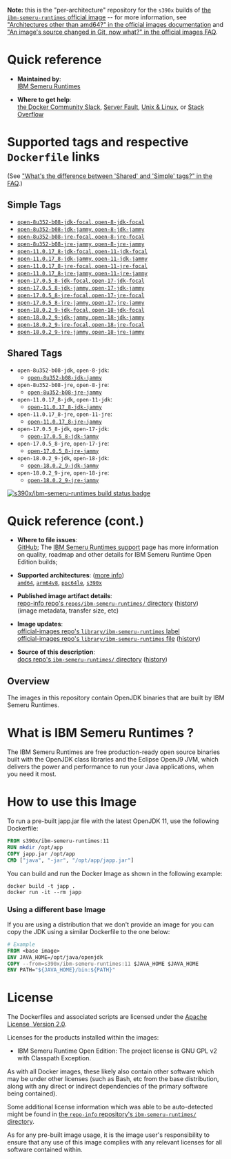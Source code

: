 <!--

********************************************************************************

WARNING:

    DO NOT EDIT "ibm-semeru-runtimes/README.md"

    IT IS AUTO-GENERATED

    (from the other files in "ibm-semeru-runtimes/" combined with a set of templates)

********************************************************************************

-->

**Note:** this is the "per-architecture" repository for the `s390x` builds of [the `ibm-semeru-runtimes` official image](https://hub.docker.com/_/ibm-semeru-runtimes) -- for more information, see ["Architectures other than amd64?" in the official images documentation](https://github.com/docker-library/official-images#architectures-other-than-amd64) and ["An image's source changed in Git, now what?" in the official images FAQ](https://github.com/docker-library/faq#an-images-source-changed-in-git-now-what).

# Quick reference

-	**Maintained by**:  
	[IBM Semeru Runtimes](https://github.com/ibmruntimes/semeru-containers)

-	**Where to get help**:  
	[the Docker Community Slack](https://dockr.ly/comm-slack), [Server Fault](https://serverfault.com/help/on-topic), [Unix & Linux](https://unix.stackexchange.com/help/on-topic), or [Stack Overflow](https://stackoverflow.com/help/on-topic)

# Supported tags and respective `Dockerfile` links

(See ["What's the difference between 'Shared' and 'Simple' tags?" in the FAQ](https://github.com/docker-library/faq#whats-the-difference-between-shared-and-simple-tags).)

## Simple Tags

-	[`open-8u352-b08-jdk-focal`, `open-8-jdk-focal`](https://github.com/ibmruntimes/semeru-containers/blob/5be6c185f78d72f254a9874c87c72ea4560c9160/8/jdk/ubuntu/focal/Dockerfile.open.releases.full)
-	[`open-8u352-b08-jdk-jammy`, `open-8-jdk-jammy`](https://github.com/ibmruntimes/semeru-containers/blob/5be6c185f78d72f254a9874c87c72ea4560c9160/8/jdk/ubuntu/jammy/Dockerfile.open.releases.full)
-	[`open-8u352-b08-jre-focal`, `open-8-jre-focal`](https://github.com/ibmruntimes/semeru-containers/blob/5be6c185f78d72f254a9874c87c72ea4560c9160/8/jre/ubuntu/focal/Dockerfile.open.releases.full)
-	[`open-8u352-b08-jre-jammy`, `open-8-jre-jammy`](https://github.com/ibmruntimes/semeru-containers/blob/5be6c185f78d72f254a9874c87c72ea4560c9160/8/jre/ubuntu/jammy/Dockerfile.open.releases.full)
-	[`open-11.0.17_8-jdk-focal`, `open-11-jdk-focal`](https://github.com/ibmruntimes/semeru-containers/blob/5be6c185f78d72f254a9874c87c72ea4560c9160/11/jdk/ubuntu/focal/Dockerfile.open.releases.full)
-	[`open-11.0.17_8-jdk-jammy`, `open-11-jdk-jammy`](https://github.com/ibmruntimes/semeru-containers/blob/5be6c185f78d72f254a9874c87c72ea4560c9160/11/jdk/ubuntu/jammy/Dockerfile.open.releases.full)
-	[`open-11.0.17_8-jre-focal`, `open-11-jre-focal`](https://github.com/ibmruntimes/semeru-containers/blob/5be6c185f78d72f254a9874c87c72ea4560c9160/11/jre/ubuntu/focal/Dockerfile.open.releases.full)
-	[`open-11.0.17_8-jre-jammy`, `open-11-jre-jammy`](https://github.com/ibmruntimes/semeru-containers/blob/5be6c185f78d72f254a9874c87c72ea4560c9160/11/jre/ubuntu/jammy/Dockerfile.open.releases.full)
-	[`open-17.0.5_8-jdk-focal`, `open-17-jdk-focal`](https://github.com/ibmruntimes/semeru-containers/blob/5be6c185f78d72f254a9874c87c72ea4560c9160/17/jdk/ubuntu/focal/Dockerfile.open.releases.full)
-	[`open-17.0.5_8-jdk-jammy`, `open-17-jdk-jammy`](https://github.com/ibmruntimes/semeru-containers/blob/5be6c185f78d72f254a9874c87c72ea4560c9160/17/jdk/ubuntu/jammy/Dockerfile.open.releases.full)
-	[`open-17.0.5_8-jre-focal`, `open-17-jre-focal`](https://github.com/ibmruntimes/semeru-containers/blob/5be6c185f78d72f254a9874c87c72ea4560c9160/17/jre/ubuntu/focal/Dockerfile.open.releases.full)
-	[`open-17.0.5_8-jre-jammy`, `open-17-jre-jammy`](https://github.com/ibmruntimes/semeru-containers/blob/5be6c185f78d72f254a9874c87c72ea4560c9160/17/jre/ubuntu/jammy/Dockerfile.open.releases.full)
-	[`open-18.0.2_9-jdk-focal`, `open-18-jdk-focal`](https://github.com/ibmruntimes/semeru-containers/blob/5be6c185f78d72f254a9874c87c72ea4560c9160/18/jdk/ubuntu/focal/Dockerfile.open.releases.full)
-	[`open-18.0.2_9-jdk-jammy`, `open-18-jdk-jammy`](https://github.com/ibmruntimes/semeru-containers/blob/5be6c185f78d72f254a9874c87c72ea4560c9160/18/jdk/ubuntu/jammy/Dockerfile.open.releases.full)
-	[`open-18.0.2_9-jre-focal`, `open-18-jre-focal`](https://github.com/ibmruntimes/semeru-containers/blob/5be6c185f78d72f254a9874c87c72ea4560c9160/18/jre/ubuntu/focal/Dockerfile.open.releases.full)
-	[`open-18.0.2_9-jre-jammy`, `open-18-jre-jammy`](https://github.com/ibmruntimes/semeru-containers/blob/5be6c185f78d72f254a9874c87c72ea4560c9160/18/jre/ubuntu/jammy/Dockerfile.open.releases.full)

## Shared Tags

-	`open-8u352-b08-jdk`, `open-8-jdk`:
	-	[`open-8u352-b08-jdk-jammy`](https://github.com/ibmruntimes/semeru-containers/blob/5be6c185f78d72f254a9874c87c72ea4560c9160/8/jdk/ubuntu/jammy/Dockerfile.open.releases.full)
-	`open-8u352-b08-jre`, `open-8-jre`:
	-	[`open-8u352-b08-jre-jammy`](https://github.com/ibmruntimes/semeru-containers/blob/5be6c185f78d72f254a9874c87c72ea4560c9160/8/jre/ubuntu/jammy/Dockerfile.open.releases.full)
-	`open-11.0.17_8-jdk`, `open-11-jdk`:
	-	[`open-11.0.17_8-jdk-jammy`](https://github.com/ibmruntimes/semeru-containers/blob/5be6c185f78d72f254a9874c87c72ea4560c9160/11/jdk/ubuntu/jammy/Dockerfile.open.releases.full)
-	`open-11.0.17_8-jre`, `open-11-jre`:
	-	[`open-11.0.17_8-jre-jammy`](https://github.com/ibmruntimes/semeru-containers/blob/5be6c185f78d72f254a9874c87c72ea4560c9160/11/jre/ubuntu/jammy/Dockerfile.open.releases.full)
-	`open-17.0.5_8-jdk`, `open-17-jdk`:
	-	[`open-17.0.5_8-jdk-jammy`](https://github.com/ibmruntimes/semeru-containers/blob/5be6c185f78d72f254a9874c87c72ea4560c9160/17/jdk/ubuntu/jammy/Dockerfile.open.releases.full)
-	`open-17.0.5_8-jre`, `open-17-jre`:
	-	[`open-17.0.5_8-jre-jammy`](https://github.com/ibmruntimes/semeru-containers/blob/5be6c185f78d72f254a9874c87c72ea4560c9160/17/jre/ubuntu/jammy/Dockerfile.open.releases.full)
-	`open-18.0.2_9-jdk`, `open-18-jdk`:
	-	[`open-18.0.2_9-jdk-jammy`](https://github.com/ibmruntimes/semeru-containers/blob/5be6c185f78d72f254a9874c87c72ea4560c9160/18/jdk/ubuntu/jammy/Dockerfile.open.releases.full)
-	`open-18.0.2_9-jre`, `open-18-jre`:
	-	[`open-18.0.2_9-jre-jammy`](https://github.com/ibmruntimes/semeru-containers/blob/5be6c185f78d72f254a9874c87c72ea4560c9160/18/jre/ubuntu/jammy/Dockerfile.open.releases.full)

[![s390x/ibm-semeru-runtimes build status badge](https://img.shields.io/jenkins/s/https/doi-janky.infosiftr.net/job/multiarch/job/s390x/job/ibm-semeru-runtimes.svg?label=s390x/ibm-semeru-runtimes%20%20build%20job)](https://doi-janky.infosiftr.net/job/multiarch/job/s390x/job/ibm-semeru-runtimes/)

# Quick reference (cont.)

-	**Where to file issues**:  
	[GitHub](https://github.com/ibmruntimes/Semeru-Runtimes/issues); The [IBM Semeru Runtimes support](https://ibm.com/semeru-runtimes) page has more information on quality, roadmap and other details for IBM Semeru Runtime Open Edition builds;

-	**Supported architectures**: ([more info](https://github.com/docker-library/official-images#architectures-other-than-amd64))  
	[`amd64`](https://hub.docker.com/r/amd64/ibm-semeru-runtimes/), [`arm64v8`](https://hub.docker.com/r/arm64v8/ibm-semeru-runtimes/), [`ppc64le`](https://hub.docker.com/r/ppc64le/ibm-semeru-runtimes/), [`s390x`](https://hub.docker.com/r/s390x/ibm-semeru-runtimes/)

-	**Published image artifact details**:  
	[repo-info repo's `repos/ibm-semeru-runtimes/` directory](https://github.com/docker-library/repo-info/blob/master/repos/ibm-semeru-runtimes) ([history](https://github.com/docker-library/repo-info/commits/master/repos/ibm-semeru-runtimes))  
	(image metadata, transfer size, etc)

-	**Image updates**:  
	[official-images repo's `library/ibm-semeru-runtimes` label](https://github.com/docker-library/official-images/issues?q=label%3Alibrary%2Fibm-semeru-runtimes)  
	[official-images repo's `library/ibm-semeru-runtimes` file](https://github.com/docker-library/official-images/blob/master/library/ibm-semeru-runtimes) ([history](https://github.com/docker-library/official-images/commits/master/library/ibm-semeru-runtimes))

-	**Source of this description**:  
	[docs repo's `ibm-semeru-runtimes/` directory](https://github.com/docker-library/docs/tree/master/ibm-semeru-runtimes) ([history](https://github.com/docker-library/docs/commits/master/ibm-semeru-runtimes))

## Overview

The images in this repository contain OpenJDK binaries that are built by IBM Semeru Runtimes.

# What is IBM Semeru Runtimes ?

The IBM Semeru Runtimes are free production-ready open source binaries built with the OpenJDK class libraries and the Eclipse OpenJ9 JVM, which delivers the power and performance to run your Java applications, when you need it most.

# How to use this Image

To run a pre-built japp.jar file with the latest OpenJDK 11, use the following Dockerfile:

```dockerfile
FROM s390x/ibm-semeru-runtimes:11
RUN mkdir /opt/app
COPY japp.jar /opt/app
CMD ["java", "-jar", "/opt/app/japp.jar"]
```

You can build and run the Docker Image as shown in the following example:

```console
docker build -t japp .
docker run -it --rm japp
```

### Using a different base Image

If you are using a distribution that we don't provide an image for you can copy the JDK using a similar Dockerfile to the one below:

```dockerfile
# Example
FROM <base image>
ENV JAVA_HOME=/opt/java/openjdk
COPY --from=s390x/ibm-semeru-runtimes:11 $JAVA_HOME $JAVA_HOME
ENV PATH="${JAVA_HOME}/bin:${PATH}"
```

# License

The Dockerfiles and associated scripts are licensed under the [Apache License, Version 2.0](http://www.apache.org/licenses/LICENSE-2.0.html).

Licenses for the products installed within the images:

-	IBM Semeru Runtime Open Edition: The project license is GNU GPL v2 with Classpath Exception.

As with all Docker images, these likely also contain other software which may be under other licenses (such as Bash, etc from the base distribution, along with any direct or indirect dependencies of the primary software being contained).

Some additional license information which was able to be auto-detected might be found in [the `repo-info` repository's `ibm-semeru-runtimes/` directory](https://github.com/docker-library/repo-info/tree/master/repos/ibm-semeru-runtimes).

As for any pre-built image usage, it is the image user's responsibility to ensure that any use of this image complies with any relevant licenses for all software contained within.
